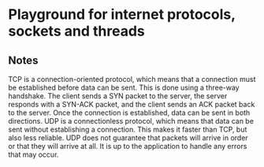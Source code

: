 # Playground for internet protocols, sockets and threads
## Notes
TCP is a connection-oriented protocol, which means that a connection must be established before data can be sent. This is done using a three-way handshake. The client sends a SYN packet to the server, the server responds with a SYN-ACK packet, and the client sends an ACK packet back to the server. Once the connection is established, data can be sent in both directions.
UDP is a connectionless protocol, which means that data can be sent without establishing a connection. This makes it faster than TCP, but also less reliable. UDP does not guarantee that packets will arrive in order or that they will arrive at all. It is up to the application to handle any errors that may occur.